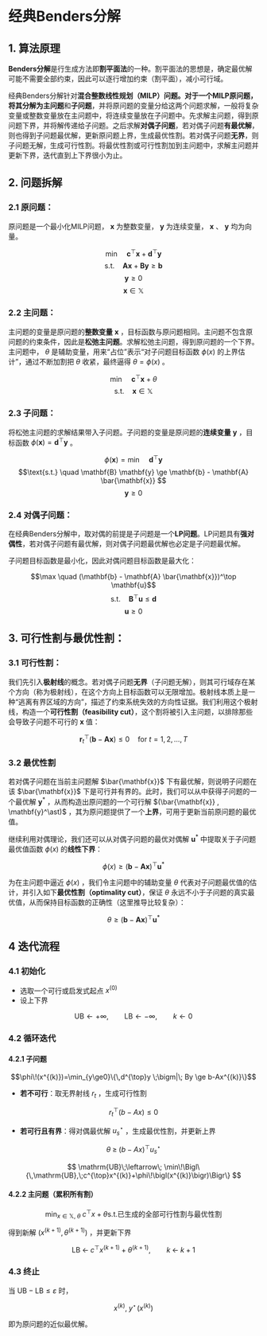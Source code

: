 # 经典Benders分解
## 1. 算法原理
**Benders分解**是行生成方法即**割平面法**的一种。割平面法的思想是，确定最优解可能不需要全部约束，因此可以逐行增加约束（割平面），减小可行域。

经典Benders分解针对**混合整数线性规划（MILP）**问题。对于一个MILP原问题，将其分解为**主问题**和**子问题**，并将原问题的变量分给这两个问题求解，一般将复杂变量或整数变量放在主问题中，将连续变量放在子问题中。先求解主问题，得到原问题下界，并将解传递给子问题。之后求解**对偶子问题**，若对偶子问题**有最优解**，则也得到子问题最优解，更新原问题上界，生成最优性割。若对偶子问题**无界**，则子问题无解，生成可行性割。将最优性割或可行性割加到主问题中，求解主问题并更新下界，迭代直到上下界很小为止。

## 2. 问题拆解
### 2.1 原问题：

原问题是一个最小化MILP问题， $\mathbf{x}$ 为整数变量， $\mathbf{y}$ 为连续变量， $\mathbf{x}$ 、 $\mathbf{y}$ 均为向量。

$$\min \quad \mathbf{c}^\top \mathbf{x} + \mathbf{d}^\top \mathbf{y} $$
$$\text{s.t.} \quad \mathbf{A} \mathbf{x} + \mathbf{B} \mathbf{y} \ge \mathbf{b} $$
$$ \mathbf{y} \ge 0 $$
$$ \mathbf{x} \in \mathbb{X}$$

### 2.2 主问题：

主问题的变量是原问题的**整数变量** $\mathbf{x}$ ，目标函数与原问题相同。主问题不包含原问题的约束条件，因此是**松弛主问题**。求解松弛主问题，得到原问题的一个下界。主问题中， $\theta$ 是辅助变量，用来“占位”表示“对子问题目标函数 $\phi(x)$ 的上界估计”，通过不断加割把 $\theta$ 收紧，最终逼得 $\theta=\phi(x)$ 。

$$\min \quad \mathbf{c}^\top \mathbf{x} +  \theta $$
$$\text{s.t.} \quad  \mathbf{x} \in \mathbb{X}$$


### 2.3 子问题：

将松弛主问题的求解结果带入子问题。子问题的变量是原问题的**连续变量** $\mathbf{y}$ ，目标函数 $\phi(\mathbf{x})=\mathbf{d}^\top \mathbf{y}$ 。

$$\phi(\mathbf{x}) = \min \quad  \mathbf{d}^\top \mathbf{y} $$
$$\text{s.t.} \quad  \mathbf{B} \mathbf{y} \ge \mathbf{b} - \mathbf{A} \bar{\mathbf{x}} $$
$$ \mathbf{y} \ge 0$$


### 2.4 对偶子问题：
在经典Benders分解中，取对偶的前提是子问题是一个**LP问题**。LP问题具有**强对偶性**，若对偶子问题有最优解，则对偶子问题最优解也必定是子问题最优解。

子问题目标函数是最小化，因此对偶问题目标函数是最大化：

$$\max \quad  (\mathbf{b} - \mathbf{A} \bar{\mathbf{x}})^\top \mathbf{u}$$
$$\text{s.t.} \quad  \mathbf{B}^\top \mathbf{u} \le \mathbf{d}$$
$$\mathbf{u} \ge 0$$

## 3. 可行性割与最优性割：
### 3.1 可行性割：

我们先引入**极射线**的概念。若对偶子问题**无界**（子问题无解），则其可行域存在某个方向（称为极射线），在这个方向上目标函数可以无限增加。极射线本质上是一种“逃离有界区域的方向”，描述了约束系统失效的方向性证据。我们利用这个极射线，构造一个**可行性割（feasibility cut）**，这个割将被引入主问题，以排除那些会导致子问题不可行的 $\mathbf{x}$ 值：

$$\mathbf{r}_t^\top (\mathbf{b} - \mathbf{A}\mathbf{x}) \le 0 \quad \text{for } t = 1, 2, \dots, T$$

### 3.2 最优性割

若对偶子问题在当前主问题解 $\bar{\mathbf{x}}$ 下有最优解，则说明子问题在该 $\bar{\mathbf{x}}$ 下是可行并有界的。此时，我们可以从中获得子问题的一个最优解 $\mathbf{y}^\ast$ ，从而构造出原问题的一个可行解 $(\bar{\mathbf{x}} , \mathbf{y}^\ast)$ ，其为原问题提供了一个**上界**，可用于更新当前原问题的最优值。

继续利用对偶理论，我们还可以从对偶子问题的最优对偶解 $\mathbf{u}^\ast$ 中提取关于子问题最优值函数 $\phi(x)$ 的**线性下界**：

$$
\phi(x) \ge (\mathbf{b} - \mathbf{A} \mathbf{x})^\top \mathbf{u}^\ast
$$

为在主问题中逼近 $\phi(x)$ ，我们令主问题中的辅助变量 $\theta$ 代表对子问题最优值的估计，并引入如下**最优性割（optimality cut）**，保证 $\theta$ 永远不小于子问题的真实最优值，从而保持目标函数的正确性（这里推导比较复杂）：

$$
\theta \ge (\mathbf{b} - \mathbf{A} \mathbf{x})^\top \mathbf{u}^\ast
$$

## 4 迭代流程

### 4.1 初始化
* 选取一个可行或启发式起点 $x^{(0)}$  
* 设上下界  

$$   \mathrm{UB}\leftarrow+\infty,\qquad \mathrm{LB}\leftarrow-\infty,\qquad k\leftarrow0   $$


### 4.2 循环迭代

#### 4.2.1 子问题  

$$\phi\!(x^{(k)})=\min_{y\ge0}\{\,d^{\top}y \;\bigm|\; By \ge b-Ax^{(k)}\}$$

* **若不可行**：取无界射线 $r_t$ ，生成可行性割

$$r_t^{\top}(b-Ax)\le 0$$

* **若可行且有界**：得对偶最优解 $u_s^{\star}$ ，生成最优性割，并更新上界  

$$  \theta \;\ge\; (b-Ax)^{\top}u_s^{\star}  $$

$$  \mathrm{UB}\;\leftarrow\;  \min\!\Bigl\{\,\mathrm{UB},\;c^{\top}x^{(k)}+\phi\!\bigl(x^{(k)}\bigr)\Bigr\}  $$

#### 4.2.2 主问题（累积所有割）  

$$\min_{x\in\mathbb X,\;\theta}\; c^{\top}x + \theta \text{s.t.已生成的全部可行性割与最优性割}$$

得到新解 $(x^{(k+1)},\theta^{(k+1)})$ ，并更新下界  

$$\mathrm{LB}\;\leftarrow\;c^{\top}x^{(k+1)}+\theta^{(k+1)},\qquad
k\;\leftarrow\;k+1$$


### 4.3 终止
当 $\mathrm{UB}-\mathrm{LB}\le\varepsilon$ 时，  

$$x^{(k)},\;y^{\star}\!\bigl(x^{(k)}\bigr)$$

即为原问题的近似最优解。

